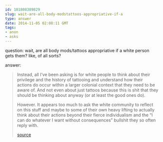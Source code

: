 ```yaml
---
id: 101808389829
slug: wait-are-all-body-modstattoos-appropriative-if-a
type: answer
date: 2014-11-05 02:08:11 GMT
tags:
- anon
- asks
---
```

question: wait, are all body mods/tattoos appropriative if a white person gets them? like, of all sorts?

answer: <blockquote>
<p>Instead, all I&rsquo;ve been asking is for white people to think about their privilege and the history of tattooing and understand how their actions do occur within a larger colonial context that they need to be aware of. And not even about just tattoos because this is shit that they should be thinking about anyway (or at least the good ones do).</p>
<p>However. It appears too much to ask the white community to reflect on this stuff and maybe to some of their own heavy lifting to actually think about their actions beyond their fierce individualism and the &ldquo;I can do whatever I want without consequences&rdquo; bullshit they so often reply with.</p>
<p><a href="http://xd.binaohan.org/post/101520374764/some-musings-on-why-the-tattooing-thing-seems-to-get-at">source</a></p>
</blockquote>
<p></p>